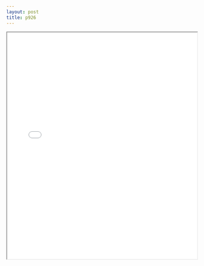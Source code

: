 ```yaml
---
layout: post
title: p926
---
```


<div class="pdf-container">
<iframe src="ea/assets/pdfs/p926.pdf" height="600" width="100%" allowFullScreen="true"></iframe>
</div>

